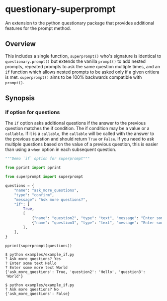 # questionary-superprompt

An extension to the python questionary package that provides additional features for the prompt method.

## Overview

This includes a single function, `superprompt()` who's signature is identical to `questionary.prompt()` but extends the vanilla `prompt()` to add nested prompts, repeated prompts to ask the same question multiple times, and an `if` function which allows nested prompts to be asked only if a given critiera is met.  `superprompt()` aims to be 100% backwards compatible with `prompt()`.

## Synopsis

### if option for questions

The `if` option asks additional questions if the answer to the previous question matches the if condition. The if condition may be a value or a `callable`. If it is a `callable`, the `callable` will be called with the answer to the previous question and should return `True` or `False`. If you need to ask multiple questions based on the value of a previous question, this is easier than using a `when` option in each subsequent question.

```python
"""Demo `if` option for superprompt"""

from pprint import pprint

from superprompt import superprompt

questions = {
    "name": "ask_more_questions",
    "type": "confirm",
    "message": "Ask more questions?",
    "if": [
        True,
        [
            {"name": "question2", "type": "text", "message": "Enter some text"},
            {"name": "question3", "type": "text", "message": "Enter some more text"},
        ],
    ],
}

pprint(superprompt(questions))
```

```
$ python examples/example_if.py
? Ask more questions? Yes
? Enter some text Hello
? Enter some more text World
{'ask_more_questions': True, 'question2': 'Hello', 'question3': 'World'}

$ python examples/example_if.py
? Ask more questions? No
{'ask_more_questions': False}
```